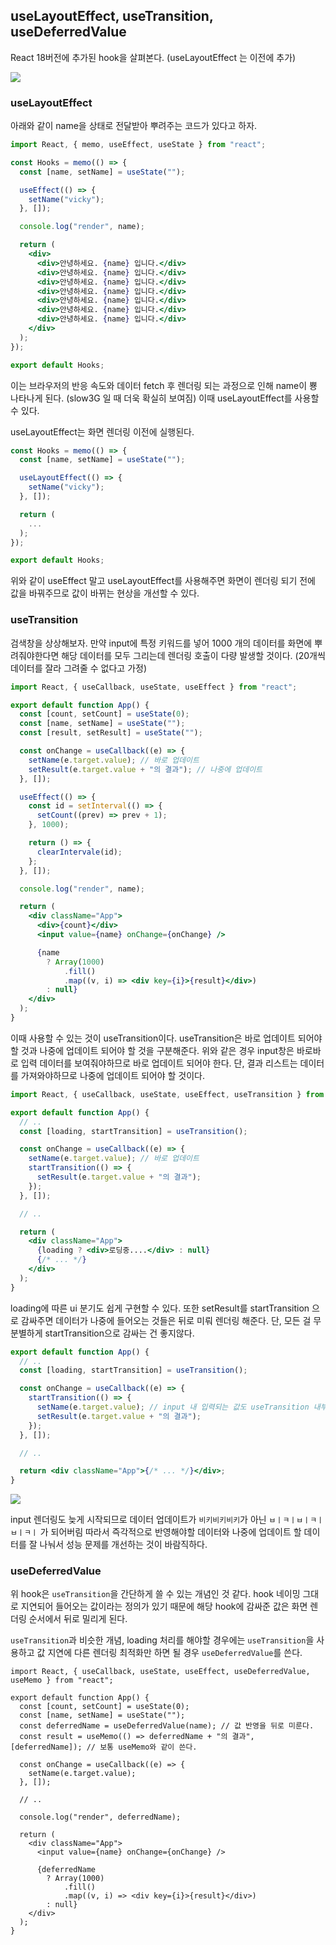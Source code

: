 ﻿## useLayoutEffect, useTransition, useDeferredValue

React 18버전에 추가된 hook을 살펴본다. (useLayoutEffect 는 이전에 추가)

![](../../img/221130-1.png)

### useLayoutEffect

아래와 같이 name을 상태로 전달받아 뿌려주는 코드가 있다고 하자.

```jsx
import React, { memo, useEffect, useState } from "react";

const Hooks = memo(() => {
  const [name, setName] = useState("");

  useEffect(() => {
    setName("vicky");
  }, []);

  console.log("render", name);

  return (
    <div>
      <div>안녕하세요. {name} 입니다.</div>
      <div>안녕하세요. {name} 입니다.</div>
      <div>안녕하세요. {name} 입니다.</div>
      <div>안녕하세요. {name} 입니다.</div>
      <div>안녕하세요. {name} 입니다.</div>
      <div>안녕하세요. {name} 입니다.</div>
      <div>안녕하세요. {name} 입니다.</div>
    </div>
  );
});

export default Hooks;
```

이는 브라우저의 반응 속도와 데이터 fetch 후 렌더링 되는 과정으로 인해 name이 뿅 나타나게 된다.
(slow3G 일 때 더욱 확실히 보여짐) 이때 useLayoutEffect를 사용할 수 있다.

useLayoutEffect는 화면 렌더링 이전에 실행된다.

```jsx
const Hooks = memo(() => {
  const [name, setName] = useState("");

  useLayoutEffect(() => {
    setName("vicky");
  }, []);

  return (
    ...
  );
});

export default Hooks;
```

위와 같이 useEffect 말고 useLayoutEffect를 사용해주면 화면이 렌더링 되기 전에 값을 바꿔주므로 값이 바뀌는 현상을 개선할 수 있다.

### useTransition

검색창을 상상해보자. 만약 input에 특정 키워드를 넣어 1000 개의 데이터를 화면에 뿌려줘야한다면 해당 데이터를 모두 그리는데 렌더링 호출이 다량 발생할 것이다. (20개씩 데이터를 잘라 그려줄 수 없다고 가정)

```jsx
import React, { useCallback, useState, useEffect } from "react";

export default function App() {
  const [count, setCount] = useState(0);
  const [name, setName] = useState("");
  const [result, setResult] = useState("");

  const onChange = useCallback((e) => {
    setName(e.target.value); // 바로 업데이트
    setResult(e.target.value + "의 결과"); // 나중에 업데이트
  }, []);

  useEffect(() => {
    const id = setInterval(() => {
      setCount((prev) => prev + 1);
    }, 1000);

    return () => {
      clearIntervale(id);
    };
  }, []);

  console.log("render", name);

  return (
    <div className="App">
      <div>{count}</div>
      <input value={name} onChange={onChange} />

      {name
        ? Array(1000)
            .fill()
            .map((v, i) => <div key={i}>{result}</div>)
        : null}
    </div>
  );
}
```

이때 사용할 수 있는 것이 useTransition이다. useTransition은 바로 업데이트 되어야 할 것과 나중에 업데이트 되어야 할 것을 구분해준다. 위와 같은 경우 input창은 바로바로 입력 데이터를 보여줘야하므로 바로 업데이트 되어야 한다. 단, 결과 리스트는 데이터를 가져와야하므로 나중에 업데이트 되어야 할 것이다.

```jsx
import React, { useCallback, useState, useEffect, useTransition } from "react";

export default function App() {
  // ..
  const [loading, startTransition] = useTransition();

  const onChange = useCallback((e) => {
    setName(e.target.value); // 바로 업데이트
    startTransition(() => {
      setResult(e.target.value + "의 결과");
    });
  }, []);

  // ..

  return (
    <div className="App">
      {loading ? <div>로딩중....</div> : null}
      {/* ... */}
    </div>
  );
}
```

loading에 따른 ui 분기도 쉽게 구현할 수 있다. 또한 setResult를 startTransition 으로 감싸주면 데이터가 나중에 들어오는 것들은 뒤로 미뤄 렌더링 해준다. 단, 모든 걸 무분별하게 startTransition으로 감싸는 건 좋지않다.

```jsx
export default function App() {
  // ..
  const [loading, startTransition] = useTransition();

  const onChange = useCallback((e) => {
    startTransition(() => {
      setName(e.target.value); // input 내 입력되는 값도 useTransition 내부로 이동
      setResult(e.target.value + "의 결과");
    });
  }, []);

  // ..

  return <div className="App">{/* ... */}</div>;
}
```

![](../../img/221130-1.gif)

input 렌더링도 늦게 시작되므로 데이터 업데이트가 `비키비키비키`가 아닌 `ㅂㅣㅋㅣㅂㅣㅋㅣㅂㅣㅋㅣ` 가 되어버림
따라서 즉각적으로 반영해야할 데이터와 나중에 업데이트 할 데이터를 잘 나눠서 성능 문제를 개선하는 것이 바람직하다.

### useDeferredValue

위 hook은 `useTransition`을 간단하게 쓸 수 있는 개념인 것 같다. hook 네이밍 그대로 지연되어 들어오는 값이라는 정의가 있기 때문에 해당 hook에 감싸준 값은 화면 렌더링 순서에서 뒤로 밀리게 된다.

`useTransition`과 비슷한 개념, loading 처리를 해야할 경우에는 `useTransition`을 사용하고 값 지연에 다른 렌더링 최적화만 하면 될 경우 `useDeferredValue`를 쓴다.

```
import React, { useCallback, useState, useEffect, useDeferredValue, useMemo } from "react";

export default function App() {
  const [count, setCount] = useState(0);
  const [name, setName] = useState("");
  const deferredName = useDeferredValue(name); // 값 반영을 뒤로 미룬다.
  const result = useMemo(() => deferredName + "의 결과", [deferredName]); // 보통 useMemo와 같이 쓴다.

  const onChange = useCallback((e) => {
    setName(e.target.value);
  }, []);

  // ..

  console.log("render", deferredName);

  return (
    <div className="App">
      <input value={name} onChange={onChange} />

      {deferredName
        ? Array(1000)
            .fill()
            .map((v, i) => <div key={i}>{result}</div>)
        : null}
    </div>
  );
}
```
